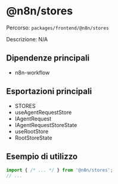 # @n8n/stores

Percorso: `packages/frontend/@n8n/stores`

Descrizione: N/A

## Dipendenze principali
- n8n-workflow

## Esportazioni principali
- STORES
- useAgentRequestStore
- IAgentRequest
- IAgentRequestStoreState
- useRootStore
- RootStoreState

## Esempio di utilizzo

```js
import { /* ... */ } from '@n8n/stores';
// ...
```
